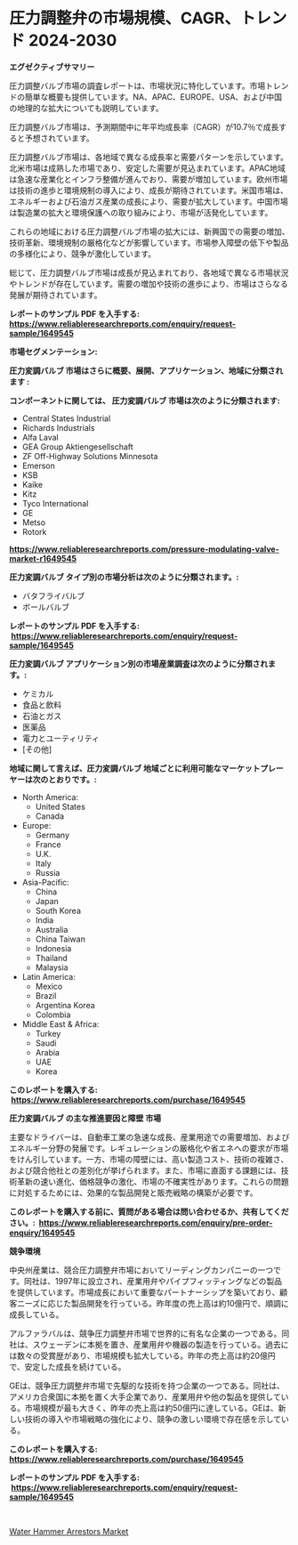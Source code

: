 <p><h1>圧力調整弁の市場規模、CAGR、トレンド 2024-2030</h1></p><p><strong>エグゼクティブサマリー</strong></p>
<p><p>圧力調整バルブ市場の調査レポートは、市場状況に特化しています。市場トレンドの簡単な概要も提供しています。NA、APAC、EUROPE、USA、および中国の地理的な拡大についても説明しています。</p><p>圧力調整バルブ市場は、予測期間中に年平均成長率（CAGR）が10.7％で成長すると予想されています。</p><p>圧力調整バルブ市場は、各地域で異なる成長率と需要パターンを示しています。北米市場は成熟した市場であり、安定した需要が見込まれています。APAC地域は急速な産業化とインフラ整備が進んでおり、需要が増加しています。欧州市場は技術の進歩と環境規制の導入により、成長が期待されています。米国市場は、エネルギーおよび石油ガス産業の成長により、需要が拡大しています。中国市場は製造業の拡大と環境保護への取り組みにより、市場が活発化しています。</p><p>これらの地域における圧力調整バルブ市場の拡大には、新興国での需要の増加、技術革新、環境規制の厳格化などが影響しています。市場参入障壁の低下や製品の多様化により、競争が激化しています。</p><p>総じて、圧力調整バルブ市場は成長が見込まれており、各地域で異なる市場状況やトレンドが存在しています。需要の増加や技術の進歩により、市場はさらなる発展が期待されています。</p></p>
<p><strong>レポートのサンプル PDF を入手する: <a href="https://www.reliableresearchreports.com/enquiry/request-sample/1649545">https://www.reliableresearchreports.com/enquiry/request-sample/1649545</a></strong></p>
<p><strong>市場セグメンテーション:</strong></p>
<p><strong> 圧力変調バルブ 市場はさらに概要、展開、アプリケーション、地域に分類されます :</strong></p>
<p><strong>コンポーネントに関しては、 圧力変調バルブ 市場は次のように分類されます: &nbsp;</strong></p>
<p><ul><li>Central States Industrial</li><li>Richards Industrials</li><li>Alfa Laval</li><li>GEA Group Aktiengesellschaft</li><li>ZF Off-Highway Solutions Minnesota</li><li>Emerson</li><li>KSB</li><li>Kaike</li><li>Kitz</li><li>Tyco International</li><li>GE</li><li>Metso</li><li>Rotork</li></ul></p>
<p><strong><a href="https://www.reliableresearchreports.com/pressure-modulating-valve-market-r1649545">https://www.reliableresearchreports.com/pressure-modulating-valve-market-r1649545</a></strong></p>
<p><strong> 圧力変調バルブ タイプ別の市場分析は次のように分類されます。:</strong></p>
<p><ul><li>バタフライバルブ</li><li>ボールバルブ</li></ul></p>
<p><strong>レポートのサンプル PDF を入手する: &nbsp;<a href="https://www.reliableresearchreports.com/enquiry/request-sample/1649545">https://www.reliableresearchreports.com/enquiry/request-sample/1649545</a></strong></p>
<p><strong> 圧力変調バルブ アプリケーション別の市場産業調査は次のように分類されます。:</strong></p>
<p><ul><li>ケミカル</li><li>食品と飲料</li><li>石油とガス</li><li>医薬品</li><li>電力とユーティリティ</li><li>[その他]</li></ul></p>
<p><strong>地域に関して言えば、圧力変調バルブ 地域ごとに利用可能なマーケットプレーヤーは次のとおりです。:</strong></p>
<p><ul>
    <li>
        North America:
        <ul>
            <li>United States</li>
            <li>Canada</li>
        </ul>
    </li>
    <li>
        Europe:
        <ul>
            <li>Germany</li>
            <li>France</li>
            <li>U.K.</li>
            <li>Italy</li>
            <li>Russia</li>
        </ul>
    </li>
    <li>
        Asia-Pacific:
        <ul>
            <li>China</li>
            <li>Japan</li>
            <li>South Korea</li>
            <li>India</li>
            <li>Australia</li>
            <li>China Taiwan</li>
            <li>Indonesia</li>
            <li>Thailand</li>
            <li>Malaysia</li>
        </ul>
    </li>
    <li>
        Latin America:
        <ul>
            <li>Mexico</li>
            <li>Brazil</li>
            <li>Argentina Korea</li>
            <li>Colombia</li>
        </ul>
    </li>
    <li>
        Middle East & Africa:
        <ul>
            <li>Turkey</li>
            <li>Saudi</li>
            <li>Arabia</li>
            <li>UAE</li>
            <li>Korea</li>
        </ul>
    </li>
    </ul></p>
<p><strong>このレポートを購入する: &nbsp;<a href="https://www.reliableresearchreports.com/purchase/1649545">https://www.reliableresearchreports.com/purchase/1649545</a></strong></p>
<p><strong>圧力変調バルブ の主な推進要因と障壁 市場</strong></p>
<p><p>主要なドライバーは、自動車工業の急速な成長、産業用途での需要増加、およびエネルギー分野の発展です。レギュレーションの厳格化や省エネへの要求が市場をけん引しています。一方、市場の障壁には、高い製造コスト、技術の複雑さ、および競合他社との差別化が挙げられます。また、市場に直面する課題には、技術革新の速い進化、価格競争の激化、市場の不確実性があります。これらの問題に対処するためには、効果的な製品開発と販売戦略の構築が必要です。</p></p>
<p><strong>このレポートを購入する前に、質問がある場合は問い合わせるか、共有してください。:&nbsp; <a href="https://www.reliableresearchreports.com/enquiry/pre-order-enquiry/1649545">https://www.reliableresearchreports.com/enquiry/pre-order-enquiry/1649545</a></strong></p>
<p><strong>競争環境</strong></p>
<p><p>中央州産業は、競合圧力調整弁市場においてリーディングカンパニーの一つです。同社は、1997年に設立され、産業用弁やパイプフィッティングなどの製品を提供しています。市場成長において重要なパートナーシップを築いており、顧客ニーズに応じた製品開発を行っている。昨年度の売上高は約10億円で、順調に成長している。</p><p>アルファラバルは、競争圧力調整弁市場で世界的に有名な企業の一つである。同社は、スウェーデンに本拠を置き、産業用弁や機器の製造を行っている。過去には数々の受賞歴があり、市場規模も拡大している。昨年の売上高は約20億円で、安定した成長を続けている。</p><p>GEは、競争圧力調整弁市場で先駆的な技術を持つ企業の一つである。同社は、アメリカ合衆国に本拠を置く大手企業であり、産業用弁や他の製品を提供している。市場規模が最も大きく、昨年の売上高は約50億円に達している。GEは、新しい技術の導入や市場戦略の強化により、競争の激しい環境で存在感を示している。</p></p>
<p><strong>このレポートを購入する: &nbsp; <a href="https://www.reliableresearchreports.com/purchase/1649545">https://www.reliableresearchreports.com/purchase/1649545</a></strong></p>
<p><strong>レポートのサンプル PDF を入手する: &nbsp;<a href="https://www.reliableresearchreports.com/enquiry/request-sample/1649545">https://www.reliableresearchreports.com/enquiry/request-sample/1649545</a></strong><strong></strong></p>
<p>&nbsp;</p>
<p><p><a href="https://github.com/Alonsoolds3wq1d81czn8rbol/Market-Research-Report-List-2/blob/main/water-hammer-arrestors-market.md">Water Hammer Arrestors Market</a></p></p>